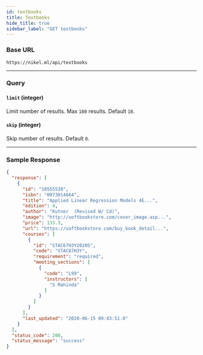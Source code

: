 ```yaml
---
id: textbooks
title: Textbooks
hide_title: true
sidebar_label: "GET textbooks"
---
```


### Base URL

```
https://nikel.ml/api/textbooks
```

---

### Query

#### `limit` (integer)

Limit number of results. Max `100` results. Default `10`.

#### `skip` (integer)

Skip number of results. Default `0`.

---

### Sample Response

```json title="https://nikel.ml/api/textbooks?limit=1"
{
  "response": [
    {
      "id": "10555538",
      "isbn": "0073014664",
      "title": "Applied Linear Regression Models 4E...",
      "edition": 4,
      "author": "Kutner  (Revised W/ Cd)",
      "image": "http://uoftbookstore.com/cover_image.asp...",
      "price": 133.3,
      "url": "https://uoftbookstore.com/buy_book_detail...",
      "courses": [
        {
          "id": "STAC67H3Y20205",
          "code": "STAC67H3Y",
          "requirement": "required",
          "meeting_sections": [
            {
              "code": "L99",
              "instructors": [
                "S Mahinda"
              ]
            }
          ]
        }
      ],
      "last_updated": "2020-06-15 09:43:51.0"
    }
  ],
  "status_code": 200,
  "status_message": "success"
}
```